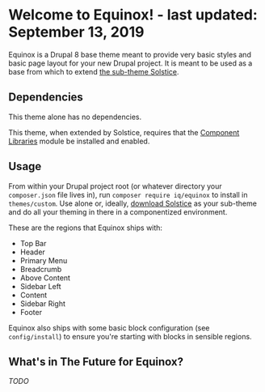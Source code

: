 # Welcome to Equinox! - last updated: September 13, 2019

Equinox is a Drupal 8 base theme meant to provide very basic styles and basic page layout for your new Drupal project. It is meant to be used as a base from which to extend [the sub-theme Solstice](https://github.com/IQ-Solutions/solstice). 


## Dependencies

This theme alone has no dependencies.

This theme, when extended by Solstice, requires that the [Component Libraries](https://www.drupal.org/project/components) module be installed and enabled.  


## Usage

From within your Drupal project root (or whatever directory your `composer.json` file lives in), run `composer require iq/equinox` to install in `themes/custom`. Use alone or, ideally, [download Solstice](https://github.com/IQ-Solutions/solstice) as your sub-theme and do all your theming in there in a componentized environment.

These are the regions that Equinox ships with:
* Top Bar 
* Header
* Primary Menu
* Breadcrumb
* Above Content
* Sidebar Left
* Content
* Sidebar Right
* Footer

Equinox also ships with some basic block configuration (see `config/install`) to ensure you're starting with blocks in sensible regions. 

## What's in The Future for Equinox?

_TODO_

